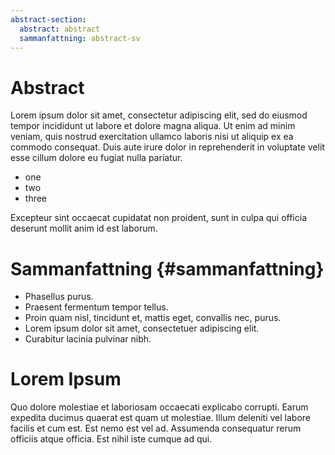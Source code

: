 ```yaml
---
abstract-section:
  abstract: abstract
  sammanfattning: abstract-sv
---
```


# Abstract

Lorem ipsum dolor sit amet, consectetur adipiscing elit, sed do eiusmod tempor
incididunt ut labore et dolore magna aliqua. Ut enim ad minim veniam, quis
nostrud exercitation ullamco laboris nisi ut aliquip ex ea commodo consequat.
Duis aute irure dolor in reprehenderit in voluptate velit esse cillum dolore eu
fugiat nulla pariatur.

- one
- two
- three

Excepteur sint occaecat cupidatat non proident, sunt in culpa qui officia
deserunt mollit anim id est laborum.

# Sammanfattning {#sammanfattning}

* Phasellus purus.
* Praesent fermentum tempor tellus.
* Proin quam nisl, tincidunt et, mattis eget, convallis nec, purus.
* Lorem ipsum dolor sit amet, consectetuer adipiscing elit.
* Curabitur lacinia pulvinar nibh.

# Lorem Ipsum

Quo dolore molestiae et laboriosam occaecati explicabo corrupti.
Earum expedita ducimus quaerat est quam ut molestiae. Illum
deleniti vel labore facilis et cum est. Est nemo est vel ad.
Assumenda consequatur rerum officiis atque officia. Est nihil iste
cumque ad qui.

